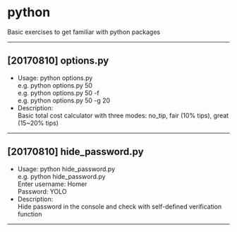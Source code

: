 # python
Basic exercises to get familiar with python packages

***

## [20170810] options.py
* Usage: python options.py <original cost>  
  e.g. python options.py 50   
  e.g. python options.py 50 -f  
  e.g. python options.py 50 -g 20  
* Description:  
  Basic total cost calculator with three modes: no_tip, fair (10% tips), great (15~20% tips)  
***

## [20170810] hide_password.py
* Usage: python hide_password.py  
  e.g. python hide_password.py  
       Enter username: Homer  
       Password: YOLO
* Description:  
  Hide password in the console and check with self-defined verification function
***
